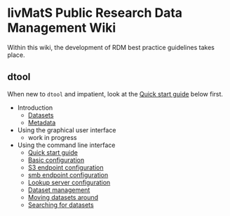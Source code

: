 # livMatS Public Research Data Management Wiki

Within this wiki, the development of RDM best practice guidelines takes place.

## dtool

When new to `dtool` and impatient, look at the 
[Quick start guide](rdm/dtool/src/030_cli/005_quick_start.md) below first.

* Introduction
  * [Datasets](rdm/dtool/src/010_general/020_datasets.md)
  * [Metadata](rdm/dtool/src/010_general/030_metadata.md)
* Using the graphical user interface
  * work in progress
* Using the command line interface
  * [Quick start guide](rdm/dtool/src/030_cli/005_quick_start.md)
  * [Basic configuration](rdm/dtool/src/030_cli/020_configuration.md)
  * [S3 endpoint configuration](rdm/dtool/src/030_cli/022_configuration_endpoint_s3.md)
  * [smb endpoint configuration](rdm/dtool/src/030_cli/023_configuration_endpoint_smb.md)
  * [Lookup server configuration](rdm/dtool/src/030_cli/024_configuration_lookup_server.md)
  * [Dataset management](rdm/dtool/src/030_cli/030_management.md)
  * [Moving datasets around](rdm/dtool/src/030_cli/040_transfer.md)
  * [Searching for datasets](rdm/dtool/src/030_cli/050_search.md)